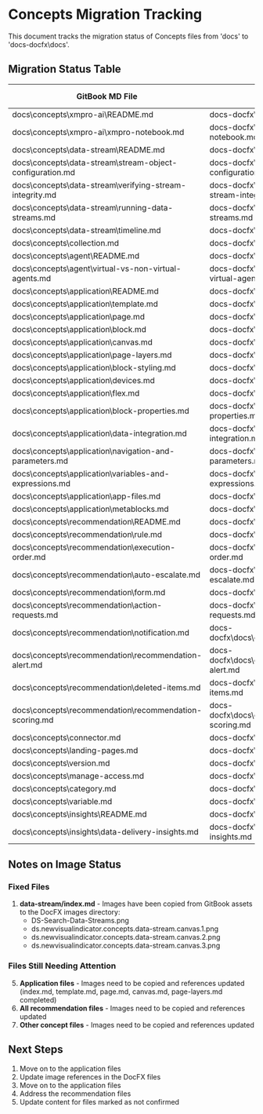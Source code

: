 # Concepts Migration Tracking

This document tracks the migration status of Concepts files from 'docs' to 'docs-docfx\docs'.

## Migration Status Table

| GitBook MD File | DocFX MD File | Content Confirmed | Images Correct | TOC Reachable |
|----------------|---------------|-------------------|----------------|---------------|
| docs\concepts\xmpro-ai\README.md | docs-docfx\docs\concepts\xmpro-ai\index.md | ✓ | ✓ | ✓ |
| docs\concepts\xmpro-ai\xmpro-notebook.md | docs-docfx\docs\concepts\xmpro-ai\xmpro-notebook.md | ✓ | ✓ | ✓ |
| docs\concepts\data-stream\README.md | docs-docfx\docs\concepts\data-stream\index.md | ✓ | ✓ | ✓ |
| docs\concepts\data-stream\stream-object-configuration.md | docs-docfx\docs\concepts\data-stream\stream-object-configuration.md | ✓ | ✓ | ✓ |
| docs\concepts\data-stream\verifying-stream-integrity.md | docs-docfx\docs\concepts\data-stream\verifying-stream-integrity.md | ✓ | ✓ | ✓ |
| docs\concepts\data-stream\running-data-streams.md | docs-docfx\docs\concepts\data-stream\running-data-streams.md | ✓ | ✓ | ✓ |
| docs\concepts\data-stream\timeline.md | docs-docfx\docs\concepts\data-stream\timeline.md | ✓ | ✓ | ✓ |
| docs\concepts\collection.md | docs-docfx\docs\concepts\collection.md | ✓ | ❌ | ✓ |
| docs\concepts\agent\README.md | docs-docfx\docs\concepts\agent\index.md | ✓ | ❌ | ✓ |
| docs\concepts\agent\virtual-vs-non-virtual-agents.md | docs-docfx\docs\concepts\agent\virtual-vs-non-virtual-agents.md | ✓ | ❌ | ✓ |
| docs\concepts\application\README.md | docs-docfx\docs\concepts\application\index.md | ✓ | ✓ | ✓ |
| docs\concepts\application\template.md | docs-docfx\docs\concepts\application\template.md | ✓ | ✓ | ✓ |
| docs\concepts\application\page.md | docs-docfx\docs\concepts\application\page.md | ✓ | ✓ | ✓ |
| docs\concepts\application\block.md | docs-docfx\docs\concepts\application\block.md | ❌ | ❌ | ✓ |
| docs\concepts\application\canvas.md | docs-docfx\docs\concepts\application\canvas.md | ✓ | ✓ | ✓ |
| docs\concepts\application\page-layers.md | docs-docfx\docs\concepts\application\page-layers.md | ✓ | ✓ | ✓ |
| docs\concepts\application\block-styling.md | docs-docfx\docs\concepts\application\block-styling.md | ❌ | ❌ | ✓ |
| docs\\concepts\\application\\devices.md | docs-docfx\\docs\\concepts\\application\\devices.md | ✓ | ✓ | ✓ |
| docs\concepts\application\flex.md | docs-docfx\docs\concepts\application\flex.md | ✓ | ❌ | ✓ |
| docs\concepts\application\block-properties.md | docs-docfx\docs\concepts\application\block-properties.md | ❌ | ❌ | ✓ |
| docs\concepts\application\data-integration.md | docs-docfx\docs\concepts\application\data-integration.md | ❌ | ❌ | ✓ |
| docs\concepts\application\navigation-and-parameters.md | docs-docfx\docs\concepts\application\navigation-and-parameters.md | ✓ | ❌ | ✓ |
| docs\concepts\application\variables-and-expressions.md | docs-docfx\docs\concepts\application\variables-and-expressions.md | ✓ | ❌ | ✓ |
| docs\concepts\application\app-files.md | docs-docfx\docs\concepts\application\app-files.md | ✓ | ❌ | ✓ |
| docs\concepts\application\metablocks.md | docs-docfx\docs\concepts\application\metablocks.md | ✓ | N/A | ✓ |
| docs\concepts\recommendation\README.md | docs-docfx\docs\concepts\recommendation\index.md | ❌ | ❌ | ✓ |
| docs\concepts\recommendation\rule.md | docs-docfx\docs\concepts\recommendation\rule.md | ✓ | ❌ | ✓ |
| docs\concepts\recommendation\execution-order.md | docs-docfx\docs\concepts\recommendation\execution-order.md | ✓ | ❌ | ✓ |
| docs\concepts\recommendation\auto-escalate.md | docs-docfx\docs\concepts\recommendation\auto-escalate.md | ✓ | ❌ | ✓ |
| docs\concepts\recommendation\form.md | docs-docfx\docs\concepts\recommendation\form.md | ❌ | ❌ | ✓ |
| docs\concepts\recommendation\action-requests.md | docs-docfx\docs\concepts\recommendation\action-requests.md | ❌ | ❌ | ✓ |
| docs\concepts\recommendation\notification.md | docs-docfx\docs\concepts\recommendation\notification.md | ❌ | ❌ | ✓ |
| docs\concepts\recommendation\recommendation-alert.md | docs-docfx\docs\concepts\recommendation\recommendation-alert.md | ✓ | ❌ | ✓ |
| docs\concepts\recommendation\deleted-items.md | docs-docfx\docs\concepts\recommendation\deleted-items.md | ❌ | ❌ | ✓ |
| docs\concepts\recommendation\recommendation-scoring.md | docs-docfx\docs\concepts\recommendation\recommendation-scoring.md | ❌ | ❌ | ✓ |
| docs\concepts\connector.md | docs-docfx\docs\concepts\connector.md | ✓ | ❌ | ✓ |
| docs\concepts\landing-pages.md | docs-docfx\docs\concepts\landing-pages.md | ✓ | ❌ | ✓ |
| docs\concepts\version.md | docs-docfx\docs\concepts\version.md | ✓ | ❌ | ✓ |
| docs\concepts\manage-access.md | docs-docfx\docs\concepts\manage-access.md | ✓ | ❌ | ✓ |
| docs\concepts\category.md | docs-docfx\docs\concepts\category.md | ✓ | ❌ | ✓ |
| docs\concepts\variable.md | docs-docfx\docs\concepts\variable.md | ✓ | ❌ | ✓ |
| docs\concepts\insights\README.md | docs-docfx\docs\concepts\insights\index.md | ✓ | N/A | ✓ |
| docs\concepts\insights\data-delivery-insights.md | docs-docfx\docs\concepts\insights\data-delivery-insights.md | ❌ | N/A | ✓ |

## Notes on Image Status

### Fixed Files
1. **data-stream/index.md** - Images have been copied from GitBook assets to the DocFX images directory:
   - DS-Search-Data-Streams.png
   - ds.newvisualindicator.concepts.data-stream.canvas.1.png
   - ds.newvisualindicator.concepts.data-stream.canvas.2.png
   - ds.newvisualindicator.concepts.data-stream.canvas.3.png

### Files Still Needing Attention
5. **Application files** - Images need to be copied and references updated (index.md, template.md, page.md, canvas.md, page-layers.md completed)
6. **All recommendation files** - Images need to be copied and references updated
7. **Other concept files** - Images need to be copied and references updated

## Next Steps
1. Move on to the application files
2. Update image references in the DocFX files
3. Move on to the application files
4. Address the recommendation files
5. Update content for files marked as not confirmed












